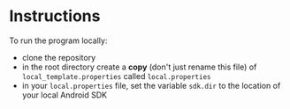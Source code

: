 # Instructions
To run the program locally:
- clone the repository
- in the root directory create a **copy** (don't just rename this file) of `local_template.properties` called `local.properties`
- in your `local.properties` file, set the variable `sdk.dir` to the location of your local Android SDK
